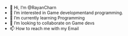 - 👋 Hi, I’m @RayanCharn
- 👀 I’m interested in Game developmentand programming.
- 🌱 I’m currently learning Programming
- 💞️ I’m looking to collaborate on Game devs
- 📫 How to reach me with my Email

<!---
RayanCharn/RayanCharn is a ✨ special ✨ repository because its `README.md` (this file) appears on your GitHub profile.
You can click the Preview link to take a look at your changes.
--->
